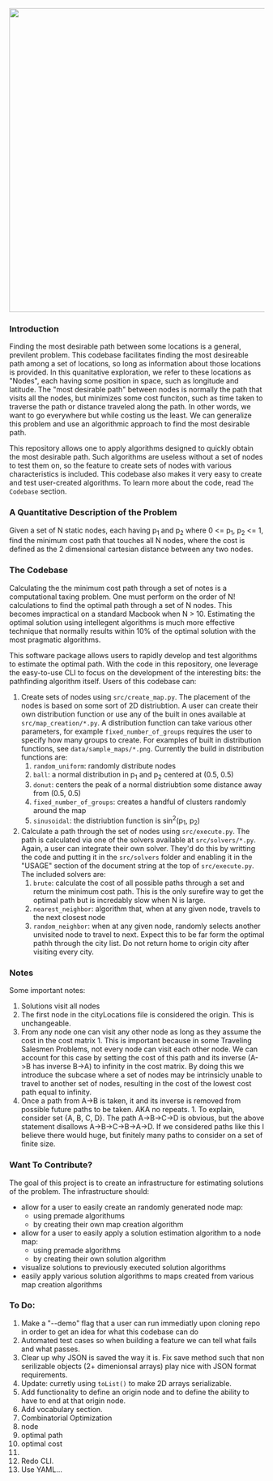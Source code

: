 <p align="center">
  <img width="800/1.2" height="600/1.2" src="https://github.com/astronomerhunter/pathfinding/blob/master/data/sample_solutions/animated_solution.gif">
</p>

### Introduction
Finding the most desirable path between some locations is a general, previlent problem.  This codebase facilitates finding the most desireable path among a set of locations, so long as information about those locations is provided.  In this quanitative exploration, we refer to these locations as "Nodes", each having some position in space, such as longitude and latitude.  The "most desirable path" between nodes is normally the path that visits all the nodes, but minimizes some cost funciton, such as time taken to traverse the path or distance traveled along the path.  In other words, we want to go everywhere but while costing us the least.  We can generalize this problem and use an algorithmic approach to find the most desirable path.

This repository allows one to apply algorithms designed to quickly obtain the most desirable path.  Such algorithms are useless without a set of nodes to test them on, so the feature to create sets of nodes with various characteristics is included.  This codebase also makes it very easy to create and test user-created algorithms.  To learn more about the code, read `The Codebase` section.


### A Quantitative Description of the Problem
Given a set of N static nodes, each having p<sub>1</sub> and p<sub>2</sub> where 0 <= p<sub>1</sub>, p<sub>2</sub> <= 1, find the minimum cost path that touches all N nodes, where the cost is defined as the 2 dimensional cartesian distance between any two nodes.


### The Codebase
Calculating the the minimum cost path through a set of notes is a computational taxing problem.  One must perform on the order of N! calculations to find the optimal path through a set of N nodes.  This becomes impractical on a standard Macbook when N > 10.  Estimating the optimal solution using intellegent algorithms is much more effective technique that normally results within 10% of the optimal solution with the most pragmatic algorithms.

This software package allows users to rapidly develop and test algorithms to estimate the optimal path.  With the code in this repository, one leverage the easy-to-use CLI to focus on the development of the interesting bits: the pathfinding algorithm itself.  Users of this codebase can:
1.  Create sets of nodes using `src/create_map.py`.  The placement of the nodes is based on some sort of 2D distriubtion.  A user can create their own distribution function or use any of the built in ones available at `src/map_creation/*.py`.  A distribution function can take various other parameters, for example `fixed_number_of_groups` requires the user to specify how many groups to create.  For examples of built in distribution functions, see `data/sample_maps/*.png`.  Currently the build in distribution functions are:
    1.  `random_uniform`: randomly distribute nodes
    1.  `ball`: a normal distribution in p<sub>1</sub> and p<sub>2</sub> centered at (0.5, 0.5)
    1.  `donut`: centers the peak of a normal distriubtion some distance away from (0.5, 0.5)
    1.  `fixed_number_of_groups`: creates a handful of clusters randomly around the map
    1.  `sinusoidal`: the distriubtion function is sin<sup>2</sup>(p<sub>1</sub>, p<sub>2</sub>)
1.  Calculate a path through the set of nodes using `src/execute.py`.  The path is calculated via one of the solvers available at `src/solvers/*.py`.  Again, a user can integrate their own solver.  They'd do this by writting the code and putting it in the `src/solvers` folder and enabling it in the "USAGE" section of the document string at the top of `src/execute.py`.  The included solvers are:
    1.  `brute`: calculate the cost of all possible paths through a set and return the minimum cost path.  This is the only surefire way to get the optimal path but is incredably slow when N is large.
    1.  `nearest_neighbor`: algorithm that, when at any given node, travels to the next closest node
    1.  `random_neighbor`: when at any given node, randomly selects another unvisited node to travel to next.  Expect this to be far form the optimal pathh through the city list. Do not return home to origin city after visiting every city.

### Notes
Some important notes:
  1.  Solutions visit all nodes
  1.  The first node in the cityLocations file is considered the origin.  This is unchangeable.
  1.  From any node one can visit any other node as long as they assume the cost in the cost matrix
    1.  This is important because in some Traveling Salesmen Problems, not every node can visit each other node.  We can account for this case by setting the cost of this path and its inverse (A->B has inverse B->A) to infinity in the cost matrix.  By doing this we introduce the subcase where a set of nodes may be intrinsicly unable to travel to another set of nodes, resulting in the cost of the lowest cost path equal to infinity.
  1.  Once a path from A->B is taken, it and its inverse is removed from possible future paths to be taken.  AKA no repeats.
    1.  To explain, consider set {A, B, C, D}.  The path A->B->C->D is obvious, but the above statement disallows A->B->C->B->A->D.  If we considered paths like this I believe there would huge, but finitely many paths to consider on a set of finite size.  


### Want To Contribute?
The goal of this project is to create an infrastructure for estimating solutions of the problem.  The infrastructure should:
  - allow for a user to easily create an randomly generated node map:
    - using premade algorithums
    - by creating their own map creation algorithm
  - allow for a user to easily apply a solution estimation algorithm to a node map:
    - using premade algorithms
    - by creating their own solution algorithm
  - visualize solutions to previously executed solution algorithms
  - easily apply various solution algorithms to maps created from various map creation algorithms
  
  
### To Do:
1.  Make a "--demo" flag that a user can run immediatly upon cloning repo in order to get an idea for what this codebase can do
1.  Automated test cases so when building a feature we can tell what fails and what passes.
1.  Clear up why JSON is saved the way it is.  Fix save method such that non serilizable objects (2+ dimenionsal arrays) play nice with JSON format requirements.
  1.  Update: curretly using `toList()` to make 2D arrays serializable.
1.  Add functionality to define an origin node and to define the ability to have to end at that origin node.
1.  Add vocabulary section.
  1.  Combinatorial Optimization
  1.  node
  1.  optimal path
  1.  optimal cost
  1.  
1.  Redo CLI.
1.  Use YAML...
